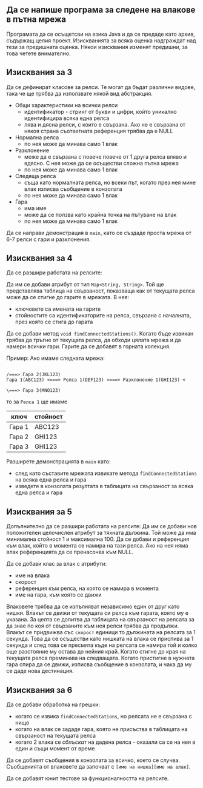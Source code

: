## Да се напише програма за следене на влакове в пътна мрежа
Програмата да се осъщетсви на езика Java и да се предаде като архив, съдържащ целия проект.
Изискванията за всяка оценка надграждат над тези за предишната оценка. Някои изисквания изменят предишни, за това четете внимателно.

## Изисквания за 3
Да се дефинират класове за релси. Те могат да бъдат различни видове, така че ще трябва да използвате някой вид абстракция.

- Общи характеристики на всички релси
  - идентификатор - стринг от букви и цифри, който уникално идентифицира всяка една релса
  - лява и дясна релси, с които е свързана. Ако не е свързана от някоя страна съответната референция трябва да е NULL
- Нормална релса
  - по нея може да минава само 1 влак
- Разклонение
  - може да е свързана с повече повече от 1 друга релса вляво и вдясно. С нея може да се осъществи сложна пътна мрежа
  - по нея може да минава само 1 влак
- Следяща релса
  - съща като нормалната релса, но всеки път, когато през нея мине влак изписва съобщение в конзолата
  - по нея може да минава само 1 влак
- Гара
  - има име
  - може да се ползва като крайна точка на пътуване на влак
  - по нея може да минава само 1 влак

Да се направи демонстрация в `main`, като се създаде проста мрежа от 6-7 релси с гари и разклонения.


## Изисквания за 4
Да се разшири работата на релсите:

Да им се добави атрибут от тип `Map<String, String>`. Той ще представлява таблица на свързаност, показваща как от текущата релса може да се стигне до гарите в мрежата. В нея:
- ключовете са имената на гарите
- стойностите са идентификаторите на релса, свързана с началната, през която се стига до гарата

Да се добави метод `void findConnectedStations()`. Когато бъде извикан трябва да тръгне от текущата релса, да обходи цялата мрежа и да намери всички гари. Гарите да се добавят в горната колекция.

Пример:
Ако имаме следната мрежа:
```
                                                                  /===> Гара 2(JKL123)
Гара 1(ABC123) <===> Релса 1(DEF123) <===> Разклонение 1(GHI123) <
                                                                  \===> Гара 3(MNO123)
```
то за `Релса 1` ще имаме

| ключ | стойност |
|-|-|
| Гара 1 | ABC123 |
| Гара 2 | GHI123 |
| Гара 3 | GHI123 |

Разширете демонстрацията в `main` като:
- след като съставите мрежата извикате метода `findConnectedStations` на всяка една релса и гара
- изведете в конзолата резултата в таблицата на свързаност за всяка една релса и гара

## Изисквания за 5
Допълнително да се разшири работата на релсите:
Да им се добави нов положителен целочислен атрибут за тяхната дължина. Той може да има минимална стойност 1 и максимална 100.
Да се добави и референция към влак, който в момента се намира на тази релса. Ако на нея няма влак референцията да се пренасочва към NULL.

Да се добави клас за влак с атрибути:
- име на влака
- скорост
- референция към релса, на която се намира в момента
- име на гара, към която се движи

Влаковете трябва да се изпълняват независимо един от друг като нишки. Влакът се движи от текущата си релса към гарата, която му е указана. За целта се допитва да таблицата на свързаност на релсата за да знае по коя от свързаните към нея релси трябва да продължи.
Влакът се придвижва със `скорост` единици то дължината на релсата за 1 секунда. Това да се осъществи като нишката на влака се приспива за 1 секунда и след това се пресмята къде на релсата се намира той и колко още разстояние му остава до нейния край.
Когато стигне до края на текущата релса преминава на следващата. Когато пристигне в нужната гара спира да се движи, изписва съобщение в конзолата, и чака да му се даде нова дестинация.

## Изисквания за 6
Да се добави обработка на грешки:
- когато се извика `findConnectedStations`, но релсата не е свързана с нищо
- когато на влак се зададе гара, която не присъства в таблицата на свързаност на текущата релса
- когато 2 влака се *сблъскат* на дадена релса - оказали са се на нея в един и същи момент от време

Да се добавят съобщения в конзолата за всичко, което се случва. Съобщенията от влаковете да започват с `[име на нишка][име на влак]`.

Да се добавят юнит тестове за функционалността на релсите.
